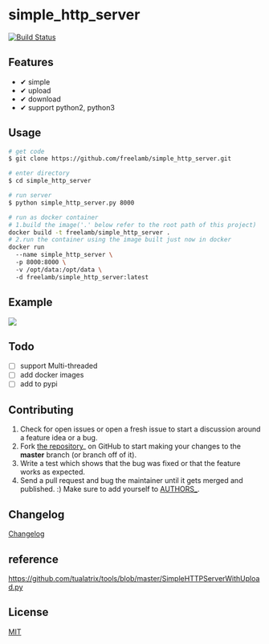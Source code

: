 # simple_http_server

[![Build Status](https://travis-ci.org/freelamb/simple_http_server.svg?branch=master)](https://travis-ci.org/freelamb/simple_http_server)

## Features

- ✔ simple
- ✔ upload
- ✔ download
- ✔ support python2, python3
## Usage
```bash
# get code
$ git clone https://github.com/freelamb/simple_http_server.git

# enter directory
$ cd simple_http_server

# run server
$ python simple_http_server.py 8000

# run as docker container
# 1.build the image('.' below refer to the root path of this project)
docker build -t freelamb/simple_http_server .
# 2.run the container using the image built just now in docker 
docker run 
  --name simple_http_server \ 
  -p 8000:8000 \ 
  -v /opt/data:/opt/data \ 
  -d freelamb/simple_http_server:latest
```

## Example

![](image/example.jpeg)

## Todo
- [ ] support Multi-threaded
- [ ] add docker images
- [ ] add to pypi
## Contributing

1. Check for open issues or open a fresh issue to start a discussion around a feature idea or a bug.
2. Fork [the repository](https://github.com/freelamb/simple_http_server)_ on GitHub to start making your changes to the **master** branch (or branch off of it).
3. Write a test which shows that the bug was fixed or that the feature works as expected.
4. Send a pull request and bug the maintainer until it gets merged and published. :) Make sure to add yourself to [AUTHORS_](AUTHORS.md).

## Changelog

[Changelog](CHANGELOG.md)

## reference

<https://github.com/tualatrix/tools/blob/master/SimpleHTTPServerWithUpload.py>

## License

[MIT](https://tldrlegal.com/license/mit-license)
